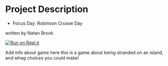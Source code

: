 # Project Description
* Focus Day: Robinson Crusoe Day 

written by Natan Brook




[![Run on Repl.it](https://repl.it/badge/github/athenian-ct-projects/natanbrook-ff-project)](https://repl.it/github/athenian-ct-projects/natanbrook-ff-project)

Add info about game here
this is a game about being stranded on an island, and whag choices you could make!